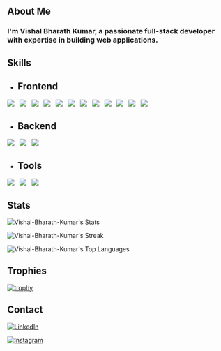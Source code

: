 ## About Me
### I'm Vishal Bharath Kumar, a passionate full-stack developer with expertise in building web applications.

## Skills
- ## Frontend
<span>
<img src="https://img.shields.io/badge/AngularJS-E23237?style=for-the-badge&logo=angularjs&logoColor=white" /> &nbsp;
<img src="https://img.shields.io/badge/React-20232A?style=for-the-badge&logo=react&logoColor=61DAFB" /> &nbsp;
<img src="https://img.shields.io/badge/Redux-593D88?style=for-the-badge&logo=redux&logoColor=white" /> &nbsp;
<img src="https://img.shields.io/badge/HTML5-E34F26?style=for-the-badge&logo=html5&logoColor=white" /> &nbsp;
<img src="https://img.shields.io/badge/CSS3-1572B6?style=for-the-badge&logo=css3&logoColor=white" /> &nbsp;
<img src="https://img.shields.io/badge/TypeScript-007ACC?style=for-the-badge&logo=typescript&logoColor=white" /> &nbsp;
<img src="https://img.shields.io/badge/JavaScript-323330?style=for-the-badge&logo=javascript&logoColor=F7DF1E" /> &nbsp;
<img src="https://img.shields.io/badge/axios-671ddf?&style=for-the-badge&logo=axios&logoColor=white" /> &nbsp;
<img src="https://img.shields.io/badge/Font_Awesome-339AF0?style=for-the-badge&logo=fontawesome&logoColor=white" /> &nbsp;
<img src="https://img.shields.io/badge/Material%20UI-007FFF?style=for-the-badge&logo=mui&logoColor=white"/> &nbsp;
<img src="https://img.shields.io/badge/Vite-B73BFE?style=for-the-badge&logo=vite&logoColor=FFD62E" /> &nbsp;
<img src="https://img.shields.io/badge/Bootstrap-563D7C?style=for-the-badge&logo=bootstrap&logoColor=white" /> &nbsp;
</span>

- ## Backend
<span>
<img src="https://img.shields.io/badge/JWT-000000?style=for-the-badge&logo=JSON%20web%20tokens&logoColor=white" /> &nbsp;
<img src="https://img.shields.io/badge/C%23-239120?style=for-the-badge&logo=csharp&logoColor=white" /> &nbsp;
<img src="https://img.shields.io/badge/.NET-512BD4?style=for-the-badge&logo=dotnet&logoColor=white" /> &nbsp;
</span>

- ## Tools
<span>
<img src="https://img.shields.io/badge/VSCode-0078D4?style=for-the-badge&logo=visual%20studio%20code&logoColor=white" /> &nbsp;
<img src="https://img.shields.io/badge/Visual_Studio-5C2D91?style=for-the-badge&logo=visual%20studio&logoColor=white" /> &nbsp;
<img src="https://img.shields.io/badge/Postman-FF6C37?style=for-the-badge&logo=Postman&logoColor=white" />
</span>

## Stats
  
![Vishal-Bharath-Kumar's Stats](https://github-readme-stats.vercel.app/api?username=Vishal-Bharath-Kumar&theme=jolly&show_icons=true&hide_border=true&count_private=true)

![Vishal-Bharath-Kumar's Streak](https://github-readme-streak-stats.herokuapp.com/?user=Vishal-Bharath-Kumar&theme=jolly&hide_border=true) 

![Vishal-Bharath-Kumar's Top Languages](https://github-readme-stats.vercel.app/api/top-langs/?username=Vishal-Bharath-Kumar&theme=jolly&show_icons=true&hide_border=true&layout=compact)

## Trophies
[![trophy](https://github-profile-trophy.vercel.app/?username=Vishal-Bharath-Kumar)](https://github.com/Vishal-Bharath-Kumar/github-profile-trophy)

## Contact
<span>
  
[![LinkedIn](https://img.shields.io/badge/LinkedIn-0077B5?style=for-the-badge&logo=linkedin&logoColor=white)](https://www.linkedin.com/in/vishal-bharath-kumar-t)

[![Instagram](https://img.shields.io/badge/Instagram-E4405F?style=for-the-badge&logo=instagram&logoColor=white)](https://www.instagram.com/imperfect__kid/)
</span>
